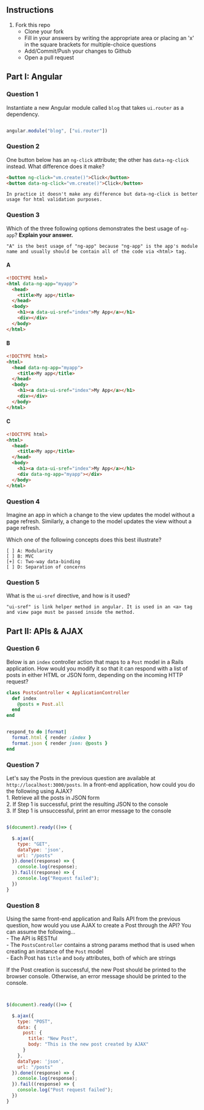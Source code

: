 ## Instructions

1. Fork this repo
    - Clone your fork
    - Fill in your answers by writing the appropriate area or placing an 'x' in the square brackets for multiple-choice questions
    - Add/Commit/Push your changes to Github
    - Open a pull request

## Part I: Angular

### Question 1

Instantiate a new Angular module called `blog` that takes `ui.router` as a dependency.

```js

angular.module("blog", ["ui.router"])

```

### Question 2

One button below has an `ng-click` attribute; the other has `data-ng-click` instead. What difference does it make?

```html
<button ng-click="vm.create()">Click</button>
<button data-ng-click="vm.create()">Click</button>
```

```text
In practice it doesn't make any difference but data-ng-click is better usage for html validation purposes.
```

### Question 3

Which of the three following options demonstrates the best usage of `ng-app`? **Explain your answer.**

```text
"A" is the best usage of "ng-app" because "ng-app" is the app's module name and usually should be contain all of the code via <html> tag.

```

#### A

```html
<!DOCTYPE html>
<html data-ng-app="myapp">
  <head>
    <title>My app</title>
  </head>
  <body>
    <h1><a data-ui-sref="index">My App</a></h1>
    <div></div>
  </body>
</html>
```

#### B

```html
<!DOCTYPE html>
<html>
  <head data-ng-app="myapp">
    <title>My app</title>
  </head>
  <body>
    <h1><a data-ui-sref="index">My App</a></h1>
    <div></div>
  </body>
</html>
```

#### C

```html
<!DOCTYPE html>
<html>
  <head>
    <title>My app</title>
  </head>
  <body>
    <h1><a data-ui-sref="index">My App</a></h1>
    <div data-ng-app="myapp"></div>
  </body>
</html>
```

### Question 4

Imagine an app in which a change to the view updates the model without a page refresh. Similarly, a change to the model updates the view without a page refresh.

Which one of the following concepts does this best illustrate?

```
[ ] A: Modularity
[ ] B: MVC
[+] C: Two-way data-binding
[ ] D: Separation of concerns
```

### Question 5

What is the `ui-sref` directive, and how is it used?

```text
"ui-sref" is link helper method in angular. It is used in an <a> tag and view page must be passed inside the method.

```

## Part II: APIs & AJAX

### Question 6

Below is an `index` controller action that maps to a `Post` model in a Rails application. How would you modify it so that it can respond with a list of posts in either HTML or JSON form, depending on the incoming HTTP request?

```rb
class PostsController < ApplicationController
  def index
    @posts = Post.all
  end
end
```

```rb

respond_to do |format|
  format.html { render :index }
  format.json { render json: @posts }
end

```

### Question 7

Let's say the Posts in the previous question are available at `http://localhost:3000/posts`. In a front-end application, how could you do the following using AJAX?  
    1. Retrieve all the posts in JSON form  
    2. If Step 1 is successful, print the resulting JSON to the console  
    3. If Step 1 is unsuccessful, print an error message to the console  

```js

$(document).ready(()=> {

  $.ajax({
    type: "GET",
    dataType: 'json',
    url: "/posts"  
  }).done((response) => {
    console.log(response);
  }).fail((response) => {
    console.log("Request failed");
  })
}

```

### Question 8

Using the same front-end application and Rails API from the previous question, how would you use AJAX to create a Post through the API? You can assume the following...  
    - The API is RESTful  
    - The `PostsController` contains a strong params method that is used when creating an instance of the `Post` model  
    - Each Post has `title` and `body` attributes, both of which are strings  

If the Post creation is successful, the new Post should be printed to the browser console. Otherwise, an error message should be printed to the console.

```js


$(document).ready(()=> {

  $.ajax({
    type: "POST",
    data: {
      post: {
        title: "New Post",
        body: "This is the new post created by AJAX"
      }
    },
    dataType: 'json',
    url: "/posts"  
  }).done((response) => {
    console.log(response);
  }).fail((response) => {
    console.log("Post request failed");
  })
}

```
